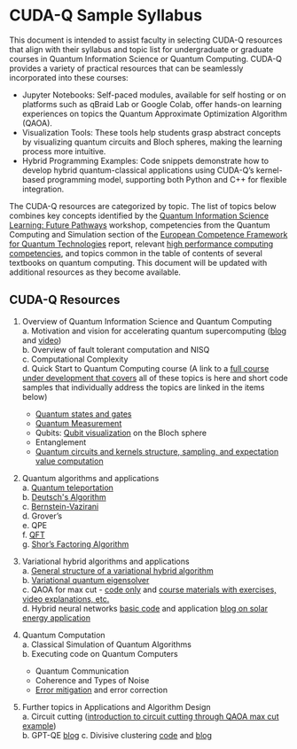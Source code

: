 # CUDA-Q Sample Syllabus

This document is intended to assist faculty in selecting CUDA-Q resources that align with their syllabus 
and topic list for undergraduate or graduate courses in Quantum Information Science or Quantum Computing. 
CUDA-Q provides a variety of practical resources that can be seamlessly incorporated into these courses:

* Jupyter Notebooks: Self-paced modules, available for self hosting or on platforms such as qBraid Lab or 
Google Colab, offer hands-on learning experiences on topics the Quantum Approximate Optimization Algorithm (QAOA).
* Visualization Tools: These tools help students grasp abstract concepts by visualizing quantum circuits and 
Bloch spheres, making the learning process more intuitive.
* Hybrid Programming Examples: Code snippets demonstrate how to develop hybrid quantum-classical applications 
using CUDA-Q’s kernel-based programming model, supporting both Python and C++ for flexible integration.

The CUDA-Q resources are categorized by topic. The list of topics below combines key concepts identified by 
the [Quantum Information Science Learning: Future Pathways](https://qis-learners.research.illinois.edu) workshop, 
competencies from the Quantum Computing and Simulation section of the [European Competence Framework for Quantum Technologies](https://qis-learners.research.illinois.edu) 
report, 
relevant [high performance computing competencies](https://figshare.com/s/4d7e3f73d91ba97c03ed), and topics common in the table of contents of several textbooks on quantum computing. 
This document will be updated with additional resources as they become available.

## CUDA-Q Resources
1. Overview of Quantum Information Science and Quantum Computing<br>
  a. Motivation and vision for accelerating quantum supercomputing 
([blog](https://developer.nvidia.com/blog/an-introduction-to-quantum-accelerated-supercomputing/) and
[video](https://www.youtube.com/watch?v=gevJ5xU_WUA))<br>
  b. Overview of fault tolerant computation and NISQ<br>
  c. Computational Complexity<br>
  d. Quick Start to Quantum Computing course (A link to a [full course under development 
  that covers](https://github.com/NVIDIA/cuda-q-academic/tree/main/quick-start-to-quantum) all of 
these topics is here and short code samples that individually address the topics are linked in the items below)<br>

    * [Quantum states and gates](https://nvidia.github.io/cuda-quantum/latest/using/examples/quantum_operations.html)
    * [Quantum Measurement](https://nvidia.github.io/cuda-quantum/latest/examples/python/measuring_kernels.html)
    * Qubits: [Qubit visualization](https://nvidia.github.io/cuda-quantum/latest/examples/python/visualization.html) on the Bloch sphere<br>
    * Entanglement
    * [Quantum circuits and kernels structure, sampling, and expectation value computation](https://nvidia.github.io/cuda-quantum/latest/using/basics/basics.html)


  
3. Quantum algorithms and applications<br>
  a. [Quantum teleportation](https://nvidia.github.io/cuda-quantum/latest/applications/python/quantum_teleportation.html)<br>
  b. [Deutsch's Algorithm](https://nvidia.github.io/cuda-quantum/latest/applications/python/deutschs_algorithm.html)<br>
  c. [Bernstein-Vazirani](https://nvidia.github.io/cuda-quantum/latest/applications/python/bernstein_vazirani.html)<br>
  d. Grover’s<br>
  e. QPE<br>
  f. [QFT](https://nvidia.github.io/cuda-quantum/latest/applications/python/quantum_fourier_transform.html)<br>
  g. [Shor’s Factoring Algorithm](https://nvidia.github.io/cuda-quantum/latest/applications/python/shors.html)<br>
4. Variational hybrid algorithms and applications<br>
  a. [General structure of a variational hybrid algorithm](https://nvidia.github.io/cuda-quantum/latest/applications/python/cost_minimization.html)<br>
  b. [Variational quantum eigensolver](https://nvidia.github.io/cuda-quantum/latest/applications/python/vqe.html)<br>
  c. QAOA for max cut - [code only](https://nvidia.github.io/cuda-quantum/latest/applications/python/qaoa.html) and [course materials with exercises, video
explanations, etc.](https://github.com/NVIDIA/cuda-q-academic/tree/main/qaoa-for-max-cut)<br>
  d. Hybrid neural networks [basic code](https://nvidia.github.io/cuda-quantum/latest/applications/python/hybrid_qnns.html)
and application [blog on solar energy application](https://developer.nvidia.com/blog/accelerating-quantum-algorithms-for-solar-energy-prediction-with-nvidia-cuda-q-and-nvidia-cudnn/?ncid=so-link-818523&linkId=100000301600419)<br>
6. Quantum Computation<br>
  a. Classical Simulation of Quantum Algorithms<br>
  b. Executing code on Quantum Computers<br>

    * Quantum Communication
    * Coherence and Types of Noise
    * [Error mitigation](https://nvidia.github.io/cuda-quantum/latest/applications/python/readout_error_mitigation.html) and error correction
    
7. Further topics in Applications and Algorithm Design<br>
  a. Circuit cutting ([introduction to circuit cutting through QAOA max cut example](https://github.com/NVIDIA/cuda-q-academic/tree/main/qaoa-for-max-cut))<br>
  b. GPT-QE [blog](https://developer.nvidia.com/blog/advancing-quantum-algorithm-design-with-gpt/?ncid=so-link-401079&linkId=100000294214594)
  c. Divisive clustering [code](https://nvidia.github.io/cuda-quantum/latest/applications/python/divisive_clustering_coresets.html) and [blog](https://developer.nvidia.com/blog/cuda-q-enabled-resource-reduction-for-quantum-clustering-algorithms/)<br>
